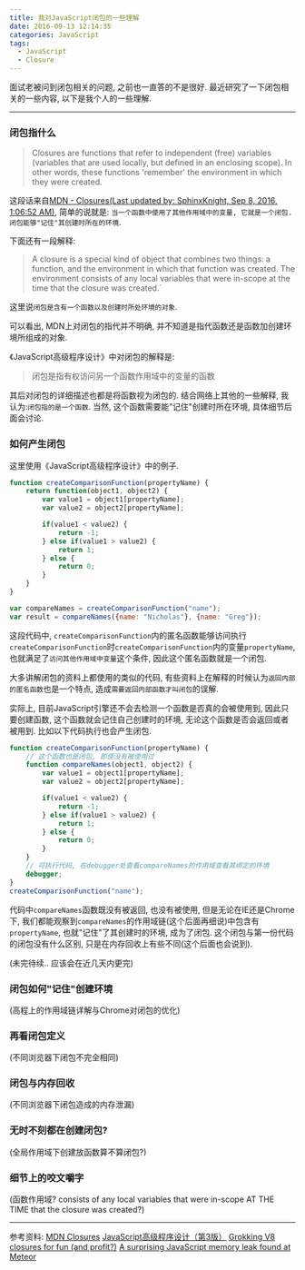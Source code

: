 ```yaml
---
title: 我对JavaScript闭包的一些理解
date: 2016-09-13 12:14:35
categories: JavaScript
tags:
  - JavaScript
  - Closure
---
```


面试老被问到闭包相关的问题, 之前也一直答的不是很好. 最近研究了一下闭包相关的一些内容, 以下是我个人的一些理解.

---

### 闭包指什么

> Closures are functions that refer to independent (free) variables (variables that are used locally, but defined in an enclosing scope). In other words, these functions 'remember' the environment in which they were created.

这段话来自[MDN - Closures(Last updated by: SphinxKnight, Sep 8, 2016, 1:06:52 AM)](https://developer.mozilla.org/en-US/docs/Web/JavaScript/Closures), 简单的说就是: `当一个函数中使用了其他作用域中的变量, 它就是一个闭包. 闭包能够"记住"其创建时所在的环境`.

下面还有一段解释:

> A closure is a special kind of object that combines two things: a function, and the environment in which that function was created. The environment consists of any local variables that were in-scope at the time that the closure was created.`

这里说`闭包是含有一个函数以及创建时所处环境的对象`.

可以看出, MDN上对闭包的指代并不明确, 并不知道是指代函数还是函数加创建环境所组成的对象.

《JavaScript高级程序设计》中对闭包的解释是:

> 闭包是指有权访问另一个函数作用域中的变量的函数

其后对闭包的详细描述也都是将函数视为闭包的.
结合网络上其他的一些解释, 我认为:`闭包指的是一个函数`.
当然, 这个函数需要能"记住"创建时所在环境, 具体细节后面会讨论.
<!-- more -->

### 如何产生闭包

这里使用《JavaScript高级程序设计》中的例子.

```JavaScript
function createComparisonFunction(propertyName) {
    return function(object1, object2) {
        var value1 = object1[propertyName];
        var value2 = object2[propertyName];

        if(value1 < value2) {
            return -1;
        } else if(value1 > value2) {
            return 1;
        } else {
            return 0;
        }
    }
}

var compareNames = createComparisonFunction("name");
var result = compareNames({name: "Nicholas"}, {name: "Greg"});
```

这段代码中, `createComparisonFunction`内的匿名函数能够访问执行`createComparisonFunction`时`createComparisonFunction`内的变量`propertyName`, 也就满足了`访问其他作用域中变量`这个条件, 因此这个匿名函数就是一个闭包.

大多讲解闭包的资料上都使用的类似的代码, 有些资料上在解释的时候认为`返回内部的匿名函数`也是一个特点, 造成`需要返回内部函数才叫闭包`的误解.

实际上, 目前JavaScript引擎还不会去检测一个函数是否真的会被使用到, 因此只要创建函数, 这个函数就会记住自己创建时的环境, 无论这个函数是否会返回或者被用到. 比如以下代码执行也会产生闭包.

```JavaScript
function createComparisonFunction(propertyName) {
    // 这个函数也是闭包, 即使没有被使用过
    function compareNames(object1, object2) {
        var value1 = object1[propertyName];
        var value2 = object2[propertyName];

        if(value1 < value2) {
            return -1;
        } else if(value1 > value2) {
            return 1;
        } else {
            return 0;
        }
    }
    // 可执行代码, 在debugger处查看compareNames的作用域查看其绑定的环境
    debugger;
}
createComparisonFunction("name");
```

代码中`compareNames`函数既没有被返回, 也没有被使用, 但是无论在IE还是Chrome下, 我们都能观察到`compareNames`的作用域链(这个后面再细说)中包含有`propertyName`, 也就"记住"了其创建时的环境, 成为了闭包. 这个闭包与第一份代码的闭包没有什么区别, 只是在内存回收上有些不同(这个后面也会说到).

(未完待续.. 应该会在近几天内更完)

### 闭包如何"记住"创建环境
(高程上的作用域链详解与Chrome对闭包的优化)
### 再看闭包定义
(不同浏览器下闭包不完全相同)
### 闭包与内存回收
(不同浏览器下闭包造成的内存泄漏)
### 无时不刻都在创建闭包?
(全局作用域下创建放函数算不算闭包?)
### 细节上的咬文嚼字
(函数作用域? consists of any local variables that were in-scope AT THE TIME that the closure was created?)

---

参考资料:
[MDN Closures](https://developer.mozilla.org/en-US/docs/Web/JavaScript/Closures)
[JavaScript高级程序设计（第3版）](https://book.douban.com/subject/10546125/)
[Grokking V8 closures for fun (and profit?)](http://mrale.ph/blog/2012/09/23/grokking-v8-closures-for-fun.html)
[A surprising JavaScript memory leak found at Meteor](http://point.davidglasser.net/2013/06/27/surprising-javascript-memory-leak.html)